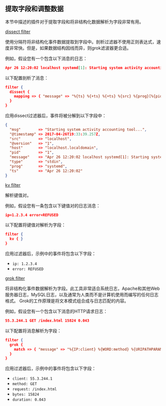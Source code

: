 ## 提取字段和调整数据

本节中描述的插件对于提取字段和将非结构化数据解析为字段非常有用。

[dissect filter](../19-Filter-plugins/dissect.md)

使用分隔符将非结构化事件数据提取到字段中。剖析过滤器不使用正则表达式，速度非常快。但是，如果数据结构因线而异，则grok滤波器更合适。

例如，假设您有一个包含以下消息的日志：

```json
Apr 26 12:20:02 localhost systemd[1]: Starting system activity accounting tool...
```

以下配置剖析了消息：

```json
filter {
  dissect {
    mapping => { "message" => "%{ts} %{+ts} %{+ts} %{src} %{prog}[%{pid}]: %{msg}" }
  }
}
```

应用dissect过滤器后，事件将被分解到以下字段中：

```json
{
  "msg"        => "Starting system activity accounting tool...",
  "@timestamp" => 2017-04-26T19:33:39.257Z,
  "src"        => "localhost",
  "@version"   => "1",
  "host"       => "localhost.localdomain",
  "pid"        => "1",
  "message"    => "Apr 26 12:20:02 localhost systemd[1]: Starting system activity accounting tool...",
  "type"       => "stdin",
  "prog"       => "systemd",
  "ts"         => "Apr 26 12:20:02"
}
```

[kv filter](../19-Filter-plugins/kv.md)

解析键值对。

例如，假设您有一条包含以下键值对的日志消息：

```json
ip=1.2.3.4 error=REFUSED
```

以下配置将键值对解析为字段：

```json
filter {
  kv { }
}
```

应用过滤器后，示例中的事件将包含以下字段：

- `ip: 1.2.3.4`
- `error: REFUSED`

[grok filter](../19-Filter-plugins/grok.md)

将非结构化事件数据解析为字段。此工具非常适合系统日志，Apache和其他Web服务器日志，MySQL日志，以及通常为人类而不是计算机使用而编写的任何日志格式。 Grok的工作原理是将文本模式组合成与日志匹配的内容。

例如，假设您有一个包含以下消息的HTTP请求日志：

```json
55.3.244.1 GET /index.html 15824 0.043
```

以下配置将消息解析为字段：

```json
filter {
  grok {
    match => { "message" => "%{IP:client} %{WORD:method} %{URIPATHPARAM:request} %{NUMBER:bytes} %{NUMBER:duration}" }
  }
}
```

应用过滤器后，示例中的事件将包含以下字段：

- `client: 55.3.244.1`
- `method: GET`
- `request: /index.html`
- `bytes: 15824`
- `duration: 0.043`